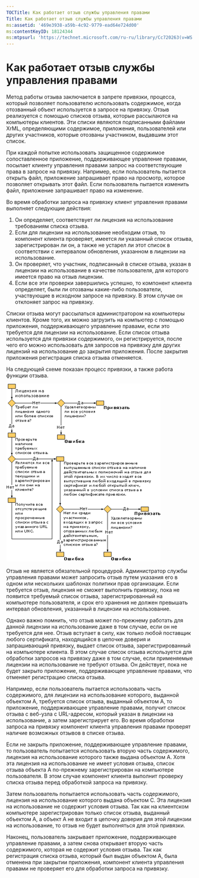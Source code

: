 ```yaml
---
TOCTitle: Как работает отзыв службы управления правами
Title: Как работает отзыв службы управления правами
ms:assetid: '469e3938-a59b-4c92-9779-ead64e724d00'
ms:contentKeyID: 18124344
ms:mtpsurl: 'https://technet.microsoft.com/ru-ru/library/Cc720263(v=WS.10)'
---
```


Как работает отзыв службы управления правами
============================================

Метод работы отзыва заключается в запрете привязки, процесса, который позволяет пользователю использовать содержимое, когда отозванный объект используется в запросе на привязку. Отзыв реализуется с помощью списков отзыва, которые рассылаются на компьютеры клиентов. Эти списки являются подписанными файлами XrML, определяющими содержимое, приложения, пользователей или других участников, которые отозваны участником, выдавшим этот список.

При каждой попытке использовать защищенное содержимое сопоставленное приложение, поддерживающее управление правами, посылает клиенту управления правами запрос на соответствующие права в запросе на привязку. Например, если пользователь пытается открыть файл, приложение запрашивает право на просмотр, которое позволяет открывать этот файл. Если пользователь пытается изменить файл, приложение запрашивает право на изменение.

Во время обработки запроса на привязку клиент управления правами выполняет следующие действия:

1.  Он определяет, соответствует ли лицензия на использование требованиям списка отзыва.
2.  Если для лицензии на использование необходим отзыв, то компонент клиента проверяет, имеется ли указанный список отзыва, зарегистрирован ли он, а также не устарел ли этот список в соответствии с интервалом обновления, указанном в лицензии на использование.
3.  Он проверяет, что участник, подписанный в списке отзыва, указан в лицензии на использование в качестве пользователя, для которого имеется право на отзыв лицензии.
4.  Если все эти проверки завершились успешно, то компонент клиента определяет, были ли отозваны какие-либо пользователи, участвующие в исходном запросе на привязку. В этом случае он отклоняет запрос на привязку.

Списки отзыва могут рассылаться администратором на компьютеры клиентов. Кроме того, их можно загрузить на компьютер с помощью приложения, поддерживающего управление правами, если это требуется для лицензии на использование. Если список отзыва используется для привязки содержимого, он регистрируется, после чего его можно использовать для запросов на привязку для других лицензий на использование до закрытия приложения. После закрытия приложения регистрация списка отзыва отменяется.

На следующей схеме показан процесс привязки, а также работа функции отзыва.

![](images/Cc720263.81aa2d70-d261-49ad-b446-96a2eddba1a5(WS.10).gif)

Отзыв не является обязательной процедурой. Администратор службы управления правами может запросить отзыв путем указания его в одном или нескольких шаблонах политики прав организации. Если требуется отзыв, лицензия не сможет выполнить привязку, пока не появится требуемый список отзыва, зарегистрированный на компьютере пользователя, и срок его хранения не должен превышать интервал обновления, указанный в лицензии на использование.

Однако важно помнить, что отзыв может по-прежнему работать для данной лицензии на использование даже в том случае, если он не требуется для нее. Отзыв вступает в силу, как только любой поставщик любого сертификата, находящийся в цепочке доверия и запрашивающий привязку, выдает список отзыва, зарегистрированный на компьютере клиента. В этом случае список отзыва используется для обработки запросов на привязку даже в том случае, если применяемые лицензии на использование не требуют отзыва. Он действует, пока не будет закрыто приложение, поддерживающее управление правами, что отменяет регистрацию списка отзыва.

Например, если пользователь пытается использовать часть содержимого, для лицензии на использование которого, выданной объектом A, требуется список отзыва, выданный объектом A, то приложение, поддерживающее управление правами, получит список отзыва с веб-узла с URL-адресом, который указан в лицензии на использование, а затем зарегистрирует его. Во время обработки запроса на привязку компонент клиента управления правами проверят наличие возможных отзывов в списке отзыва.

Если не закрыть приложение, поддерживающее управление правами, то пользователь попытается использовать вторую часть содержимого, лицензия на использование которого также выдана объектом A. Хотя эта лицензия на использование не имеет условия отзыва, список отзыва объекта A по-прежнему зарегистрирован на компьютере пользователя. В этом случае компонент клиента выполнит проверку списка отзыва перед обработкой запроса на привязку.

Затем пользователь попытается использовать часть содержимого, лицензия на использование которого выдана объектом C. Эта лицензия на использование не содержит условия отзыва. Так как на клиентском компьютере зарегистрирован только список отзыва, выданный объектом A, а объект A не входит в цепочку доверия для этой лицензии на использование, то отзыв не будет выполняться для этой привязки.

Наконец, пользователь закрывает приложение, поддерживающее управление правами, а затем снова открывает вторую часть содержимого, которая не содержит условия отзыва. Так как регистрация списка отзыва, который был выдан объектом A, была отменена при закрытии приложения, компонент клиента управления правами не проверяет его для обработки запроса на привязку.
